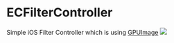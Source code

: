 # ECFilterController

Simple iOS Filter Controller which is using [GPUImage](https://github.com/BradLarson/GPUImage)
![](https://media.giphy.com/media/l4FGrA4hRnh4aCqRi/giphy.gif"")

